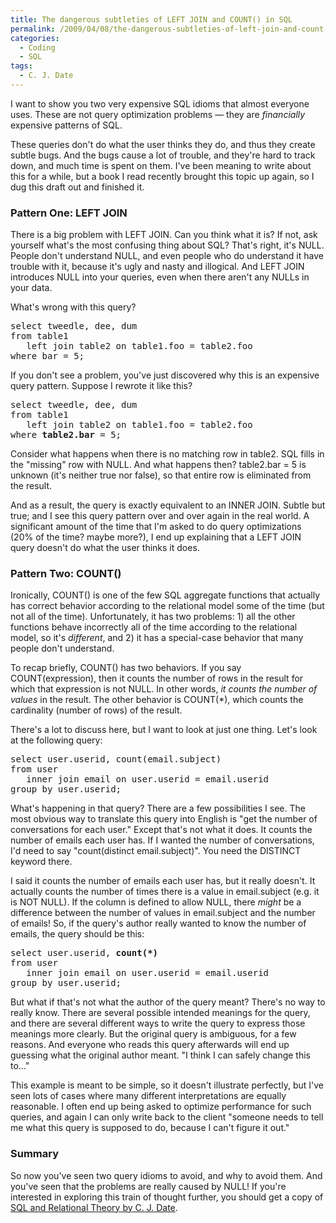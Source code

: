 ```yaml
---
title: The dangerous subtleties of LEFT JOIN and COUNT() in SQL
permalink: /2009/04/08/the-dangerous-subtleties-of-left-join-and-count-in-sql/
categories:
  - Coding
  - SQL
tags:
  - C. J. Date
---
```

I want to show you two very expensive SQL idioms that almost everyone uses. These are not query optimization problems &#8212; they are *financially* expensive patterns of SQL.

These queries don't do what the user thinks they do, and thus they create subtle bugs. And the bugs cause a lot of trouble, and they're hard to track down, and much time is spent on them. I've been meaning to write about this for a while, but a book I read recently brought this topic up again, so I dug this draft out and finished it.

### Pattern One: LEFT JOIN

There is a big problem with LEFT JOIN. Can you think what it is? If not, ask yourself what's the most confusing thing about SQL? That's right, it's NULL. People don't understand NULL, and even people who do understand it have trouble with it, because it's ugly and nasty and illogical. And LEFT JOIN introduces NULL into your queries, even when there aren't any NULLs in your data.

What's wrong with this query?

<pre>select tweedle, dee, dum
from table1
   left join table2 on table1.foo = table2.foo
where bar = 5;
</pre>

If you don't see a problem, you've just discovered why this is an expensive query pattern. Suppose I rewrote it like this?

<pre>select tweedle, dee, dum
from table1
   left join table2 on table1.foo = table2.foo
where <strong>table2.bar</strong> = 5;
</pre>

Consider what happens when there is no matching row in table2. SQL fills in the "missing" row with NULL. And what happens then? table2.bar = 5 is unknown (it's neither true nor false), so that entire row is eliminated from the result.

And as a result, the query is exactly equivalent to an INNER JOIN. Subtle but true; and I see this query pattern over and over again in the real world. A significant amount of the time that I'm asked to do query optimizations (20% of the time? maybe more?), I end up explaining that a LEFT JOIN query doesn't do what the user thinks it does.

### Pattern Two: COUNT()

Ironically, COUNT() is one of the few SQL aggregate functions that actually has correct behavior according to the relational model some of the time (but not all of the time). Unfortunately, it has two problems: 1) all the other functions behave incorrectly all of the time according to the relational model, so it's *different*, and 2) it has a special-case behavior that many people don't understand.

To recap briefly, COUNT() has two behaviors. If you say COUNT(expression), then it counts the number of rows in the result for which that expression is not NULL. In other words, *it counts the number of values* in the result. The other behavior is COUNT(*), which counts the cardinality (number of rows) of the result.

There's a lot to discuss here, but I want to look at just one thing. Let's look at the following query:

<pre>select user.userid, count(email.subject)
from user
   inner join email on user.userid = email.userid
group by user.userid;
</pre>

What's happening in that query? There are a few possibilities I see. The most obvious way to translate this query into English is "get the number of conversations for each user." Except that's not what it does. It counts the number of emails each user has. If I wanted the number of conversations, I'd need to say "count(distinct email.subject)". You need the DISTINCT keyword there.

I said it counts the number of emails each user has, but it really doesn't. It actually counts the number of times there is a value in email.subject (e.g. it is NOT NULL). If the column is defined to allow NULL, there *might* be a difference between the number of values in email.subject and the number of emails! So, if the query's author really wanted to know the number of emails, the query should be this:

<pre>select user.userid, <strong>count(*)</strong>
from user
   inner join email on user.userid = email.userid
group by user.userid;
</pre>

But what if that's not what the author of the query meant? There's no way to really know. There are several possible intended meanings for the query, and there are several different ways to write the query to express those meanings more clearly. But the original query is ambiguous, for a few reasons. And everyone who reads this query afterwards will end up guessing what the original author meant. "I think I can safely change this to&#8230;"

This example is meant to be simple, so it doesn't illustrate perfectly, but I've seen lots of cases where many different interpretations are equally reasonable. I often end up being asked to optimize performance for such queries, and again I can only write back to the client "someone needs to tell me what this query is supposed to do, because I can't figure it out."

### Summary

So now you've seen two query idioms to avoid, and why to avoid them. And you've seen that the problems are really caused by NULL! If you're interested in exploring this train of thought further, you should get a copy of [SQL and Relational Theory by C. J. Date][1].

 [1]: http://www.xaprb.com/blog/2009/03/29/a-review-of-sql-and-relational-theory-by-c-j-date/
